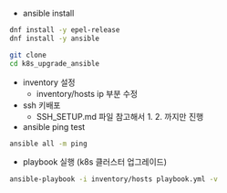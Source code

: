 - ansible install
```bash
dnf install -y epel-release
dnf install -y ansible

git clone
cd k8s_upgrade_ansible
```
- inventory 설정
	- inventory/hosts ip 부분 수정
- ssh 키배포
	- SSH_SETUP.md 파일 참고해서 1. 2. 까지만 진행
- ansible ping test
```bash
ansible all -m ping
```
- playbook 실행 (k8s 클러스터 업그레이드)
```bash
ansible-playbook -i inventory/hosts playbook.yml -v
```

